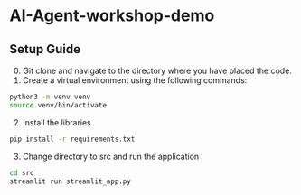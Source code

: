 # AI-Agent-workshop-demo

## Setup Guide
0. Git clone and navigate to the directory where you have placed the code.
1. Create a virtual environment using the following commands:

```bash
python3 -m venv venv 
source venv/bin/activate
```

2. Install the libraries
```bash 
pip install -r requirements.txt
```

3. Change directory to src and run the application
```bash
cd src
streamlit run streamlit_app.py
```